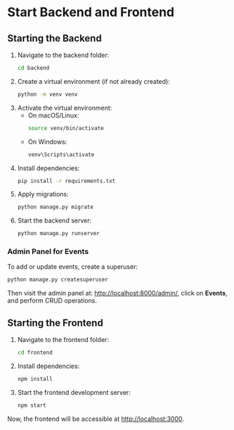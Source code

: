 # Start Backend and Frontend

## Starting the Backend

1. Navigate to the backend folder:
   ```sh
   cd backend
   ```
2. Create a virtual environment (if not already created):
   ```sh
   python -m venv venv
   ```
3. Activate the virtual environment:
   - On macOS/Linux:
     ```sh
     source venv/bin/activate
     ```
   - On Windows:
     ```sh
     venv\Scripts\activate
     ```
4. Install dependencies:
   ```sh
   pip install -r requirements.txt
   ```
5. Apply migrations:
   ```sh
   python manage.py migrate
   ```
6. Start the backend server:
   ```sh
   python manage.py runserver
   ```

### Admin Panel for Events
To add or update events, create a superuser:
```sh
python manage.py createsuperuser
```
Then visit the admin panel at:
[http://localhost:8000/admin/](http://localhost:8000/admin/), click on **Events**, and perform CRUD operations.

## Starting the Frontend

1. Navigate to the frontend folder:
   ```sh
   cd frontend
   ```
2. Install dependencies:
   ```sh
   npm install
   ```
3. Start the frontend development server:
   ```sh
   npm start
   ```

Now, the frontend will be accessible at [http://localhost:3000](http://localhost:3000).

